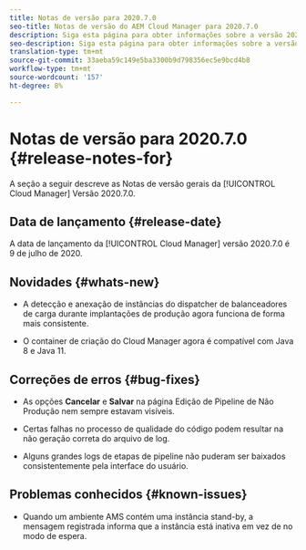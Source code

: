 ```yaml
---
title: Notas de versão para 2020.7.0
seo-title: Notas de versão do AEM Cloud Manager para 2020.7.0
description: Siga esta página para obter informações sobre a versão 2020.7.0 do Cloud Manager
seo-description: Siga esta página para obter informações sobre a versão 2020.7.0 do AEM Cloud Manager
translation-type: tm+mt
source-git-commit: 33aeba59c149e5ba3300b9d798356ec5e9bcd4b8
workflow-type: tm+mt
source-wordcount: '157'
ht-degree: 8%

---
```


# Notas de versão para 2020.7.0 {#release-notes-for}

A seção a seguir descreve as Notas de versão gerais da [!UICONTROL Cloud Manager] Versão 2020.7.0.

## Data de lançamento {#release-date}

A data de lançamento da [!UICONTROL Cloud Manager] versão 2020.7.0 é 9 de julho de 2020.

## Novidades {#whats-new}

* A detecção e anexação de instâncias do dispatcher de balanceadores de carga durante implantações de produção agora funciona de forma mais consistente.

* O container de criação do Cloud Manager agora é compatível com Java 8 e Java 11.


## Correções de erros {#bug-fixes}

* As opções **Cancelar** e **Salvar** na página Edição de Pipeline de Não Produção nem sempre estavam visíveis.

* Certas falhas no processo de qualidade do código podem resultar na não geração correta do arquivo de log.

* Alguns grandes logs de etapas de pipeline não puderam ser baixados consistentemente pela interface do usuário.

## Problemas conhecidos {#known-issues}

* Quando um ambiente AMS contém uma instância stand-by, a mensagem registrada informa que a instância está inativa em vez de no modo de espera.
